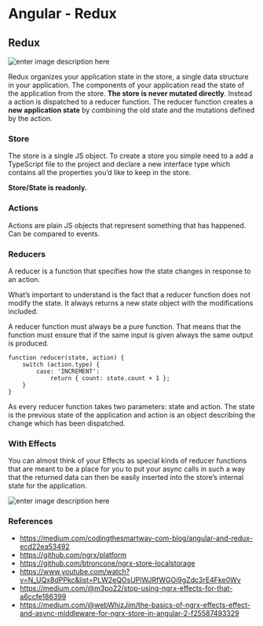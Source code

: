 # Angular - Redux

## Redux

![enter image description here](http://www.stellarsolutions.it/wp-content/uploads/2018/01/ngrx-redux-pattern-diagram.png)

Redux organizes your application state in the store, a single data structure in your application. The components of your application read the state of the application from the store. **The store is never mutated directly**. Instead a action is dispatched to a reducer function.
The reducer function creates a **new application state** by combining the old state and the mutations defined by the action.

### Store
The store is a single JS object. To create a store you simple need to a add a TypeScript file to the project and declare a new interface type which contains all the properties you’d like to keep in the store.

**Store/State is readonly.**

### Actions
Actions are plain JS objects that represent something that has happened. Can be compared to events.

### Reducers
A reducer is a function that specifies how the state changes in response to an action.

What’s important to understand is the fact that a reducer function does not modify the state. It always returns a new state object with the modifications included.

A reducer function must always be a pure function. That means that the function must ensure that if the same input is given always the same output is produced.

```
function reducer(state, action) {
    switch (action.type) {
        case: 'INCREMENT':
            return { count: state.count + 1 };
    }
}
```

As every reducer function takes two parameters: state and action. The state is the previous state of the application and action is an object describing the change which has been dispatched.

### With Effects

You can almost think of your Effects as special kinds of reducer functions that are meant to be a place for you to put your async calls in such a way that the returned data can then be easily inserted into the store’s internal state for the application.

![enter image description here](https://cdn-images-1.medium.com/max/1600/1*4NzuvdXYAUImkFpa0BQyIw.png)

### References

- https://medium.com/codingthesmartway-com-blog/angular-and-redux-ecd22ea53492
- https://github.com/ngrx/platform
- https://github.com/btroncone/ngrx-store-localstorage
- https://www.youtube.com/watch?v=N_UQx8dPPkc&list=PLW2eQOsUPlWJRfWGOi9gZdc3rE4Fke0Wv
- https://medium.com/@m3po22/stop-using-ngrx-effects-for-that-a6ccfe186399
- https://medium.com/@webWhizJim/the-basics-of-ngrx-effects-effect-and-async-middleware-for-ngrx-store-in-angular-2-f25587493329